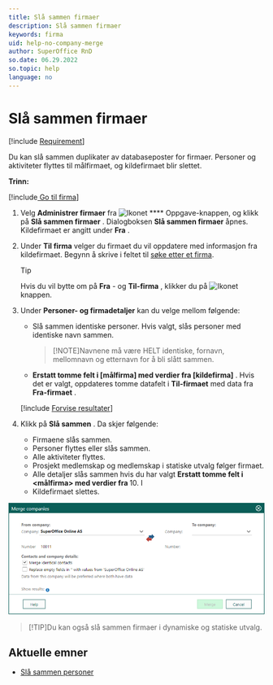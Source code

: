 ```yaml
---
title: Slå sammen firmaer
description: Slå sammen firmaer
keywords: firma
uid: help-no-company-merge
author: SuperOffice RnD
so.date: 06.29.2022
so.topic: help
language: no
---
```


# Slå sammen firmaer

[!include [Requirement](../../learn/includes/note-req-manage-entities.md)]

Du kan slå sammen duplikater av databaseposter for firmaer. Personer og aktiviteter flyttes til målfirmaet, og kildefirmaet blir slettet.

 **Trinn:** 

[!include[ Go til firma](../../learn/includes/goto-company.md)]

1. Velg **Administrer firmaer** fra ![Ikonet][img3] **** Oppgave-knappen, og klikk på **Slå sammen firmaer** .
    Dialogboksen **Slå sammen firmaer** åpnes. Kildefirmaet er angitt under **Fra** .

1. Under **Til firma** velger du firmaet du vil oppdatere med informasjon fra kildefirmaet. Begynn å skrive i feltet til [søke etter et firma][1].

    > [!TIP]
    > Hvis du vil bytte om på **Fra** - og **Til-firma** , klikker du på ![Ikonet][img1] knappen.

1. Under **Personer- og firmadetaljer** kan du velge mellom følgende:

    * Slå sammen identiske personer. Hvis valgt, slås personer med identiske navn sammen.

        > [!NOTE]Navnene må være HELT identiske, fornavn, mellomnavn og etternavn for å bli slått sammen.
        > 
    * **Erstatt tomme felt i \[målfirma\] med verdier fra \[kildefirma\]** . Hvis det er valgt, oppdateres tomme datafelt i **Til-firmaet** med data fra **Fra-firmaet** .

    [!include [Forvise resultater](../../learn/includes/note-preview-results.md)]

1. Klikk på **Slå sammen** . Da skjer følgende:

    * Firmaene slås sammen.
    * Personer flyttes eller slås sammen.
    * Alle aktiviteter flyttes.
    * Prosjekt medlemskap og medlemskap i statiske utvalg følger firmaet.
    * Alle detaljer slås sammen hvis du har valgt **Erstatt tomme felt i <målfirma> med verdier fra <source company>** 10. I
    * Kildefirmaet slettes.

![Dialogboksen Slå sammen firmaer - skjermbilde][img4]

> [!TIP]Du kan også slå sammen firmaer i dynamiske og statiske utvalg.
> 
## Aktuelle emner

* [Slå sammen personer][2]

<!-- Referenced links -->
[1]: ../../search-options/learn/using-fastsearcher.md
[2]: ../../contact/learn/merge-contacts.md

<!-- Referenced images -->
[img1]: ../../../../common/icons/info-ball.png
[img3]: ../../../media/icons/btn-menu.png
[img4]: media/merge-companies.bmp
